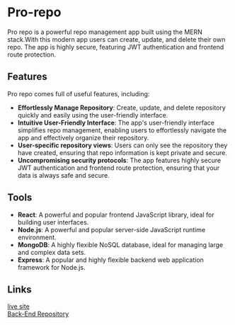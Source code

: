 # Pro-repo
Pro repo is a powerful repo management app built using the MERN stack.With this modern app users can create, update, and delete their own repo. The app is highly secure, featuring JWT authentication and frontend route protection.

## Features
Pro repo comes full of useful features, including:
* **Effortlessly Manage Repository**: Create, update, and delete repository quickly and easily using the user-friendly interface.
* **Intuitive User-Friendly Interface**: The app's user-friendly interface simplifies repo management, enabling users to effortlessly navigate the app and effectively organize their repository.
* **User-specific repository views**: Users can only see the repository they have created, ensuring that repo information is kept private and secure.
* **Uncompromising security protocols**: The app features highly secure JWT authentication and frontend route protection, ensuring that your data is always safe and secure.

## Tools
* **React**: A powerful and popular frontend JavaScript library, ideal for building user interfaces.
* **Node.js**: A powerful and popular server-side JavaScript runtime environment.
* **MongoDB**: A highly flexible NoSQL database, ideal for managing large and complex data sets.
* **Express**: A popular and highly flexible backend web application framework for Node.js.

## Links
[live site](https://pro-repo.netlify.app/) <br>
[Back-End Repository](https://github.com/Amubasshir/pro-repo-server)

